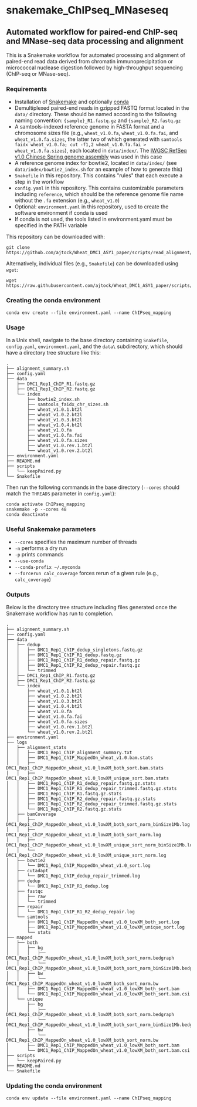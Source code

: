 # snakemake\_ChIPseq\_MNaseseq

## Automated workflow for paired-end ChIP-seq and MNase-seq data processing and alignment

This is a Snakemake workflow for automated processing and alignment of paired-end read data derived from chromatin immunoprecipitation or micrococcal nuclease digestion followed by high-throughput sequencing (ChIP-seq or MNase-seq).

### Requirements

- Installation of [Snakemake](https://snakemake.readthedocs.io/en/stable/) and optionally [conda](https://conda.io/docs/)
- Demultiplexed paired-end reads in gzipped FASTQ format located in the `data/` directory. These should be named according to the following naming convention: `{sample}_R1.fastq.gz` and `{sample}_R2.fastq.gz`
- A samtools-indexed reference genome in FASTA format and a chromosome sizes file (e.g., `wheat_v1.0.fa`, `wheat_v1.0.fa.fai`, and `wheat_v1.0.fa.sizes`, the latter two of which generated with `samtools faidx wheat_v1.0.fa; cut -f1,2 wheat_v1.0.fa.fai > wheat_v1.0.fa.sizes`), each located in `data/index/`. The [IWGSC RefSeq v1.0 Chinese Spring genome assembly](https://urgi.versailles.inra.fr/download/iwgsc/IWGSC_RefSeq_Assemblies/v1.0/) was used in this case
- A reference genome index for bowtie2, located in `data/index/` (see `data/index/bowtie2_index.sh` for an example of how to generate this)
- `Snakefile` in this repository. This contains "rules" that each execute a step in the workflow
- `config.yaml` in this repository. This contains customizable parameters including `reference`, which should be the reference genome file name without the `.fa` extension (e.g., `wheat_v1.0`)
- Optional: `environment.yaml` in this repository, used to create the software environment if conda is used
- If conda is not used, the tools listed in environment.yaml must be specified in the PATH variable

This repository can be downloaded with:

```
git clone https://github.com/ajtock/Wheat_DMC1_ASY1_paper/scripts/read_alignment/snakemake_ChIPseq_MNaseseq/
```

Alternatively, individual files (e.g., `Snakefile`) can be downloaded using `wget`:

```
wget https://raw.githubusercontent.com/ajtock/Wheat_DMC1_ASY1_paper/scripts/read_alignment/snakemake_ChIPseq_MNaseseq/Snakefile
```

### Creating the conda environment

```
conda env create --file environment.yaml --name ChIPseq_mapping
```

### Usage

In a Unix shell, navigate to the base directory containing `Snakefile`, `config.yaml`, `environment.yaml`, and the `data\` subdirectory, which should have a directory tree structure like this:

```
.
├── alignment_summary.sh
├── config.yaml
├── data
│   ├── DMC1_Rep1_ChIP_R1.fastq.gz
│   ├── DMC1_Rep1_ChIP_R2.fastq.gz
│   └── index
│       ├── bowtie2_index.sh
│       ├── samtools_faidx_chr_sizes.sh
│       ├── wheat_v1.0.1.bt2l
│       ├── wheat_v1.0.2.bt2l
│       ├── wheat_v1.0.3.bt2l
│       ├── wheat_v1.0.4.bt2l
│       ├── wheat_v1.0.fa
│       ├── wheat_v1.0.fa.fai
│       ├── wheat_v1.0.fa.sizes
│       ├── wheat_v1.0.rev.1.bt2l
│       └── wheat_v1.0.rev.2.bt2l
├── environment.yaml
├── README.md
├── scripts
│   └── keepPaired.py
└── Snakefile
```

Then run the following commands in the base directory (`--cores` should match the `THREADS` parameter in `config.yaml`):

```
conda activate ChIPseq_mapping
snakemake -p --cores 48
conda deactivate
```

### Useful Snakemake parameters

- `--cores` specifies the maximum number of threads
- `-n` performs a dry run
- `-p` prints commands
- `--use-conda`
- `--conda-prefix ~/.myconda`
- `--forcerun calc_coverage` forces rerun of a given rule (e.g., `calc_coverage`)

### Outputs

Below is the directory tree structure including files generated once the Snakemake workflow has run to completion.

```
.
├── alignment_summary.sh
├── config.yaml
├── data
│   ├── dedup
│   │   ├── DMC1_Rep1_ChIP_dedup_singletons.fastq.gz
│   │   ├── DMC1_Rep1_ChIP_R1_dedup.fastq.gz
│   │   ├── DMC1_Rep1_ChIP_R1_dedup_repair.fastq.gz
│   │   ├── DMC1_Rep1_ChIP_R2_dedup_repair.fastq.gz
│   │   └── trimmed
│   ├── DMC1_Rep1_ChIP_R1.fastq.gz
│   ├── DMC1_Rep1_ChIP_R2.fastq.gz
│   └── index
│       ├── wheat_v1.0.1.bt2l
│       ├── wheat_v1.0.2.bt2l
│       ├── wheat_v1.0.3.bt2l
│       ├── wheat_v1.0.4.bt2l
│       ├── wheat_v1.0.fa
│       ├── wheat_v1.0.fa.fai
│       ├── wheat_v1.0.fa.sizes
│       ├── wheat_v1.0.rev.1.bt2l
│       └── wheat_v1.0.rev.2.bt2l
├── environment.yaml
├── logs
│   ├── alignment_stats
│   │   ├── DMC1_Rep1_ChIP_alignment_summary.txt
│   │   ├── DMC1_Rep1_ChIP_MappedOn_wheat_v1.0.bam.stats
│   │   ├── DMC1_Rep1_ChIP_MappedOn_wheat_v1.0_lowXM_both_sort.bam.stats
│   │   ├── DMC1_Rep1_ChIP_MappedOn_wheat_v1.0_lowXM_unique_sort.bam.stats
│   │   ├── DMC1_Rep1_ChIP_R1_dedup_repair.fastq.gz.stats
│   │   ├── DMC1_Rep1_ChIP_R1_dedup_repair_trimmed.fastq.gz.stats
│   │   ├── DMC1_Rep1_ChIP_R1.fastq.gz.stats
│   │   ├── DMC1_Rep1_ChIP_R2_dedup_repair.fastq.gz.stats
│   │   ├── DMC1_Rep1_ChIP_R2_dedup_repair_trimmed.fastq.gz.stats
│   │   └── DMC1_Rep1_ChIP_R2.fastq.gz.stats
│   ├── bamCoverage
│   │   ├── DMC1_Rep1_ChIP_MappedOn_wheat_v1.0_lowXM_both_sort_norm_binSize1Mb.log
│   │   ├── DMC1_Rep1_ChIP_MappedOn_wheat_v1.0_lowXM_both_sort_norm.log
│   │   ├── DMC1_Rep1_ChIP_MappedOn_wheat_v1.0_lowXM_unique_sort_norm_binSize1Mb.log
│   │   └── DMC1_Rep1_ChIP_MappedOn_wheat_v1.0_lowXM_unique_sort_norm.log
│   ├── bowtie2
│   │   └── DMC1_Rep1_ChIP_MappedOn_wheat_v1.0_sort.log
│   ├── cutadapt
│   │   └── DMC1_Rep1_ChIP_dedup_repair_trimmed.log
│   ├── dedup
│   │   └── DMC1_Rep1_ChIP_R1_dedup.log
│   ├── fastqc
│   │   ├── raw
│   │   └── trimmed
│   ├── repair
│   │   └── DMC1_Rep1_ChIP_R1_R2_dedup_repair.log
│   └── samtools
│       ├── DMC1_Rep1_ChIP_MappedOn_wheat_v1.0_lowXM_both_sort.log
│       ├── DMC1_Rep1_ChIP_MappedOn_wheat_v1.0_lowXM_unique_sort.log
│       └── stats
├── mapped
│   ├── both
│   │   ├── bg
│   │   │   ├── DMC1_Rep1_ChIP_MappedOn_wheat_v1.0_lowXM_both_sort_norm.bedgraph
│   │   │   └── DMC1_Rep1_ChIP_MappedOn_wheat_v1.0_lowXM_both_sort_norm_binSize1Mb.bedgraph
│   │   ├── bw
│   │   │   └── DMC1_Rep1_ChIP_MappedOn_wheat_v1.0_lowXM_both_sort_norm.bw
│   │   ├── DMC1_Rep1_ChIP_MappedOn_wheat_v1.0_lowXM_both_sort.bam
│   │   └── DMC1_Rep1_ChIP_MappedOn_wheat_v1.0_lowXM_both_sort.bam.csi
│   └── unique
│       ├── bg
│       │   ├── DMC1_Rep1_ChIP_MappedOn_wheat_v1.0_lowXM_both_sort_norm.bedgraph
│       │   └── DMC1_Rep1_ChIP_MappedOn_wheat_v1.0_lowXM_both_sort_norm_binSize1Mb.bedgraph
│       ├── bw
│       │   └── DMC1_Rep1_ChIP_MappedOn_wheat_v1.0_lowXM_both_sort_norm.bw
│       ├── DMC1_Rep1_ChIP_MappedOn_wheat_v1.0_lowXM_both_sort.bam
│       └── DMC1_Rep1_ChIP_MappedOn_wheat_v1.0_lowXM_both_sort.bam.csi
├── scripts
│   └── keepPaired.py
├── README.md
└── Snakefile
```

### Updating the conda environment

```
conda env update --file environment.yaml --name ChIPseq_mapping
```
